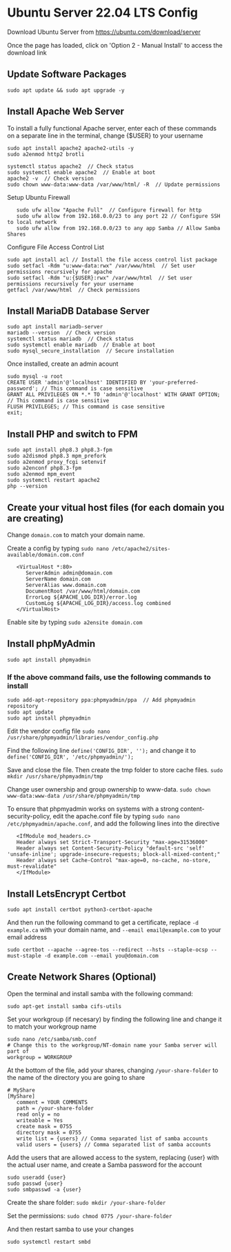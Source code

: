 # Ubuntu Server 22.04 LTS Config

Download Ubuntu Server from https://ubuntu.com/download/server

Once the page has loaded, click on 'Option 2 - Manual Install' to access the download link

## Update Software Packages

```
sudo apt update && sudo apt upgrade -y
```

## Install Apache Web Server

To install a fully functional Apache server, enter each of these commands on a separate line in the terminal, change {$USER} to your username

```
sudo apt install apache2 apache2-utils -y
sudo a2enmod http2 brotli

systemctl status apache2  // Check status
sudo systemctl enable apache2  // Enable at boot
apache2 -v  // Check version
sudo chown www-data:www-data /var/www/html/ -R  // Update permissions
```

Setup Ubuntu Firewall
```
   sudo ufw allow "Apache Full"  // Configure firewall for http
   sudo ufw allow from 192.168.0.0/23 to any port 22 // Configure SSH to local network
   sudo ufw allow from 192.168.0.0/23 to any app Samba // Allow Samba Shares
```

Configure File Access Control List
```
sudo apt install acl // Install the file access control list package
sudo setfacl -Rdm "u:www-data:rwx" /var/www/html  // Set user permissions recursively for apache
sudo setfacl -Rdm "u:{$USER}:rwx" /var/www/html  // Set user permissions recursively for your username
getfacl /var/www/html  // Check permissions
```
   

## Install MariaDB Database Server
```
sudo apt install mariadb-server
mariadb --version  // Check version
systemctl status mariadb  // Check status
sudo systemctl enable mariadb  // Enable at boot
sudo mysql_secure_installation  // Secure installation
```

Once installed, create an admin acount

```
sudo mysql -u root
CREATE USER 'admin'@'localhost' IDENTIFIED BY 'your-preferred-password'; // This command is case sensitive
GRANT ALL PRIVILEGES ON *.* TO 'admin'@'localhost' WITH GRANT OPTION; // This command is case sensitive
FLUSH PRIVILEGES; // This command is case sensitive
exit;
```

## Install PHP and switch to FPM

```
sudo apt install php8.3 php8.3-fpm
sudo a2dismod php8.3 mpm_prefork
sudo a2enmod proxy_fcgi setenvif
sudo a2enconf php8.3-fpm
sudo a2enmod mpm_event
sudo systemctl restart apache2
php --version
```

## Create your vitual host files (for each domain you are creating)

Change `domain.com` to match your domain name.

Create a config by typing `sudo nano /etc/apache2/sites-available/domain.com.conf`

```
   <VirtualHost *:80>
      ServerAdmin admin@domain.com
      ServerName domain.com
      ServerAlias www.domain.com
      DocumentRoot /var/www/html/domain.com
      ErrorLog ${APACHE_LOG_DIR}/error.log
      CustomLog ${APACHE_LOG_DIR}/access.log combined
   </VirtualHost>
```

Enable site by typing `sudo a2ensite domain.com`


## Install phpMyAdmin

```
sudo apt install phpmyadmin
```

### If the above command fails, use the following commands to install
```
sudo add-apt-repository ppa:phpmyadmin/ppa  // Add phpmyadmin repository
sudo apt update
sudo apt install phpmyadmin
```

Edit the vendor config file `sudo nano /usr/share/phpmyadmin/libraries/vendor_config.php`

Find the following line `define('CONFIG_DIR', '');` and change it to `define('CONFIG_DIR', '/etc/phpmyadmin/');`

Save and close the file. Then create the tmp folder to store cache files. `sudo mkdir /usr/share/phpmyadmin/tmp`

Change user ownership and group ownership to www-data. `sudo chown www-data:www-data /usr/share/phpmyadmin/tmp`

To ensure that phpmyadmin works on systems with a strong content-security-policy, edit the apache.conf file by typing `sudo nano /etc/phpmyadmin/apache.conf`, and add the following lines into the <Directory> directive
   
```
   <IfModule mod_headers.c>
   Header always set Strict-Transport-Security "max-age=31536000"
   Header always set Content-Security-Policy "default-src 'self' 'unsafe-inline'; upgrade-insecure-requests; block-all-mixed-content;"
   Header always set Cache-Control "max-age=0, no-cache, no-store, must-revalidate"
   </IfModule>
```

## Install LetsEncrypt Certbot

```
sudo apt install certbot python3-certbot-apache
```

And then run the following command to get a certificate, replace `-d example.ca` with your domain name, and `--email email@example.com` to your email address
   
```
sudo certbot --apache --agree-tos --redirect --hsts --staple-ocsp --must-staple -d example.com --email you@domain.com
```

## Create Network Shares (Optional)
   
Open the terminal and install samba with the following command:
   
```
sudo apt-get install samba cifs-utils
```

Set your workgroup (if necesary) by finding the following line and change it to match your workgroup name
   
```
sudo nano /etc/samba/smb.conf
# Change this to the workgroup/NT-domain name your Samba server will part of
workgroup = WORKGROUP
```
   
At the bottom of the file, add your shares, changing `/your-share-folder` to the name of the directory you are going to share
   
```
# MyShare
[MyShare]
   comment = YOUR COMMENTS
   path = /your-share-folder
   read only = no
   writeable = Yes
   create mask = 0755
   directory mask = 0755
   write list = {users} // Comma separated list of samba accounts
   valid users = {users} // Comma separated list of samba accounts
```

Add the users that are allowed access to the system, replacing {user} with the actual user name, and create a Samba password for the account
   
```
sudo useradd {user}
sudo passwd {user}
sudo smbpasswd -a {user}
```

Create the share folder: `sudo mkdir /your-share-folder`

Set the permissions: `sudo chmod 0775 /your-share-folder`

And then restart samba to use your changes
   
```
sudo systemctl restart smbd
```
   

